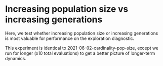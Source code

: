 # Increasing population size vs increasing generations

Here, we test whether increasing population size or increasing generations is most valuable for performance on the exploration diagnostic.

This experiment is identical to 2021-06-02-cardinality-pop-size, except we run for longer (x10 total evaluations) to get a better picture of longer-term dynamics.